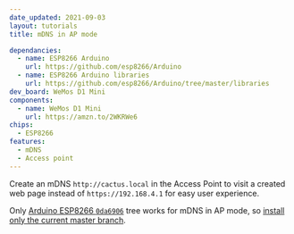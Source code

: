 ```yaml
---
date_updated: 2021-09-03
layout: tutorials
title: mDNS in AP mode

dependancies:
  - name: ESP8266 Arduino
    url: https://github.com/esp8266/Arduino
  - name: ESP8266 Arduino libraries
    url: https://github.com/esp8266/Arduino/tree/master/libraries
dev_board: WeMos D1 Mini
components:
  - name: WeMos D1 Mini
    url: https://amzn.to/2WKRWe6
chips:
  - ESP8266
features:
  - mDNS
  - Access point
---
```


Create an mDNS `http://cactus.local` in the Access Point to visit a created web page instead of `https://192.168.4.1` for easy user experience.

Only [Arduino ESP8266 `0da6906`](https://github.com/esp8266/Arduino/tree/0da6906499aaa9977f7b456c6ec32c090b117cef) tree works for mDNS in AP mode, so [install only the current master branch](https://github.com/esp8266/Arduino#using-git-version-basic-instructions).
